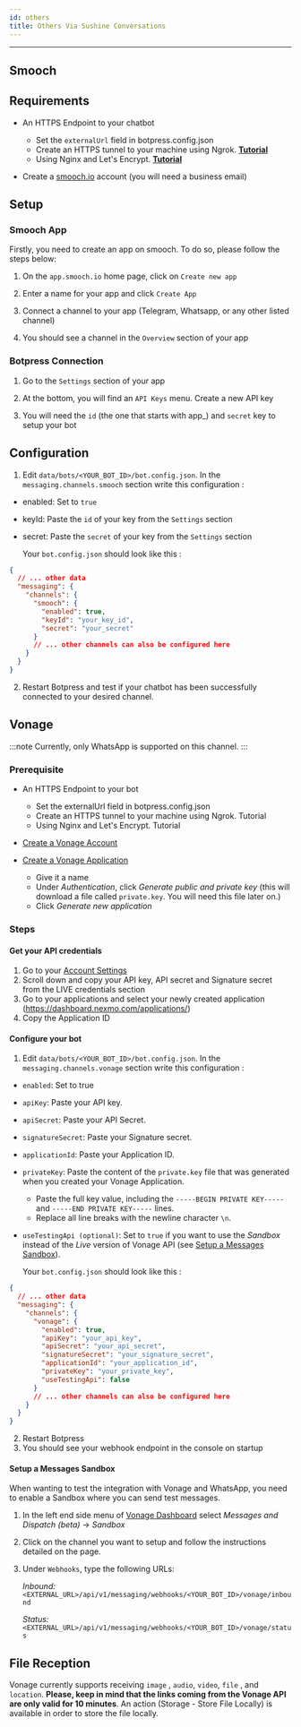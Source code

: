 ```yaml
---
id: others
title: Others Via Sushine Conversations
---
```


----------------

## Smooch

## Requirements

- An HTTPS Endpoint to your chatbot

  - Set the `externalUrl` field in botpress.config.json
  - Create an HTTPS tunnel to your machine using Ngrok. [**Tutorial**](https://api.slack.com/tutorials/tunneling-with-ngrok)
  - Using Nginx and Let's Encrypt. [**Tutorial**](https://www.digitalocean.com/community/tutorials/how-to-secure-nginx-with-let-s-encrypt-on-ubuntu-16-04)

- Create a [smooch.io](https://smooch.io/) account (you will need a business email)

## Setup

### Smooch App

Firstly, you need to create an app on smooch. To do so, please follow the steps below:

1. On the `app.smooch.io` home page, click on `Create new app`

2. Enter a name for your app and click `Create App`

3. Connect a channel to your app (Telegram, Whatsapp, or any other listed channel)

4. You should see a channel in the `Overview` section of your app

### Botpress Connection

1. Go to the `Settings` section of your app

2. At the bottom, you will find an `API Keys` menu. Create a new API key

3. You will need the `id` (the one that starts with app\_) and `secret` key to setup your bot

## Configuration

1. Edit `data/bots/<YOUR_BOT_ID>/bot.config.json`. In the `messaging.channels.smooch` section write this configuration :

- enabled: Set to `true`
- keyId: Paste the `id` of your key from the `Settings` section
- secret: Paste the `secret` of your key from the `Settings` section

  Your `bot.config.json` should look like this :

```json
{
  // ... other data
  "messaging": {
    "channels": {
      "smooch": {
        "enabled": true,
        "keyId": "your_key_id",
        "secret": "your_secret"
      }
      // ... other channels can also be configured here
    }
  }
}
```

2. Restart Botpress and test if your chatbot has been successfully connected to your desired channel.

## Vonage

:::note
Currently, only WhatsApp is supported on this channel.
:::

### Prerequisite

- An HTTPS Endpoint to your bot

  - Set the externalUrl field in botpress.config.json
  - Create an HTTPS tunnel to your machine using Ngrok. Tutorial
  - Using Nginx and Let's Encrypt. Tutorial

- [Create a Vonage Account](https://dashboard.nexmo.com/sign-up)
- [Create a Vonage Application](https://dashboard.nexmo.com/applications/new)
  - Give it a name
  - Under _Authentication_, click _Generate public and private key_ (this will download a file called `private.key`. You will need this file later on.)
  - Click _Generate new application_

### Steps

#### Get your API credentials

1. Go to your [Account Settings](https://dashboard.nexmo.com/settings)
2. Scroll down and copy your API key, API secret and Signature secret from the LIVE credentials section
3. Go to your applications and select your newly created application (https://dashboard.nexmo.com/applications/)
4. Copy the Application ID

#### Configure your bot

1. Edit `data/bots/<YOUR_BOT_ID>/bot.config.json`. In the `messaging.channels.vonage` section write this configuration :

- `enabled`: Set to true
- `apiKey`: Paste your API key.
- `apiSecret`: Paste your API Secret.
- `signatureSecret`: Paste your Signature secret.
- `applicationId`: Paste your Application ID.
- `privateKey`: Paste the content of the `private.key` file that was generated when you created your Vonage Application.
  - Paste the full key value, including the `-----BEGIN PRIVATE KEY-----` and  `-----END PRIVATE KEY-----` lines.
  - Replace all line breaks with the newline character `\n`.
- `useTestingApi (optional)`: Set to `true` if you want to use the _Sandbox_ instead of the _Live_ version of Vonage API (see [Setup a Messages Sandbox](#Setup%20a%20Messages%20Sandbox)).

  Your `bot.config.json` should look like this :

```json
{
  // ... other data
  "messaging": {
    "channels": {
      "vonage": {
        "enabled": true,
        "apiKey": "your_api_key",
        "apiSecret": "your_api_secret",
        "signatureSecret": "your_signature_secret",
        "applicationId": "your_application_id",
        "privateKey": "your_private_key",
        "useTestingApi": false
      }
      // ... other channels can also be configured here
    }
  }
}
```

2. Restart Botpress
3. You should see your webhook endpoint in the console on startup


#### Setup a Messages Sandbox

When wanting to test the integration with Vonage and WhatsApp, you need to enable a Sandbox where you can send test messages.

1. In the left end side menu of [Vonage Dashboard](https://dashboard.nexmo.com/) select _Messages and Dispatch (beta)_ -> _Sandbox_
2. Click on the channel you want to setup and follow the instructions detailed on the page.
3. Under `Webhooks`, type the following URLs:
    
    *Inbound:* `<EXTERNAL_URL>/api/v1/messaging/webhooks/<YOUR_BOT_ID>/vonage/inbound`
    
    *Status:* `<EXTERNAL_URL>/api/v1/messaging/webhooks/<YOUR_BOT_ID>/vonage/status`

## File Reception

Vonage currently supports receiving `image` , `audio`, `video`, `file` , and `location`. **Please, keep in mind that the links coming from the Vonage API are only valid for 10 minutes**. An action (Storage - Store File Locally) is available in order to store the file locally.
